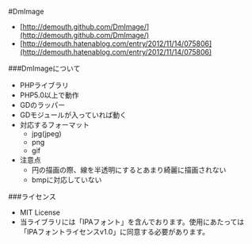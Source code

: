 #DmImage

* [http://demouth.github.com/DmImage/](http://demouth.github.com/DmImage/)
* [http://demouth.hatenablog.com/entry/2012/11/14/075806](http://demouth.hatenablog.com/entry/2012/11/14/075806)

###DmImageについて
* PHPライブラリ
* PHP5.0以上で動作
* GDのラッパー
* GDモジュールが入っていれば動く
* 対応するフォーマット
  * jpg(jpeg)
  * png
  * gif
* 注意点
  * 円の描画の際、線を半透明にするとあまり綺麗に描画されない
  * bmpに対応していない

###ライセンス
* MIT License
* 当ライブラリには「IPAフォント」を含んでおります。使用にあたっては「IPAフォントライセンスv1.0」に同意する必要があります。

